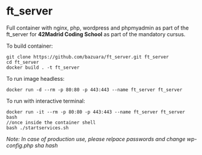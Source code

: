 # ft_server

Full container with nginx, php, wordpress and phpmyadmin as part of the ft_server for **42Madrid Coding School** as part of the mandatory cursus.

To build container:

```
git clone https://github.com/bazuara/ft_server.git ft_server
cd ft_server
docker build . -t ft_server
```
To run image headless:

```
docker run -d --rm -p 80:80 -p 443:443 --name ft_server ft_server
```

To run with interactive terminal:

```
docker run -it --rm -p 80:80 -p 443:443 --name ft_server ft_server bash
//once inside the container shell
bash ./startservices.sh
```

*Note: In case of production use, please relpace passwords and change wp-config.php sha hash*
